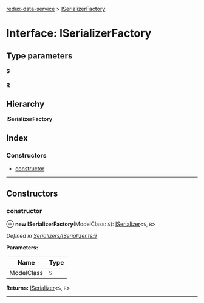 [redux-data-service](../README.md) > [ISerializerFactory](../interfaces/iserializerfactory.md)

# Interface: ISerializerFactory

## Type parameters
#### S 
#### R 
## Hierarchy

**ISerializerFactory**

## Index

### Constructors

* [constructor](iserializerfactory.md#constructor)

---

## Constructors

<a id="constructor"></a>

###  constructor

⊕ **new ISerializerFactory**(ModelClass: *`S`*): [ISerializer](iserializer.md)<`S`, `R`>

*Defined in [Serializers/ISerializer.ts:9](https://github.com/Rediker-Software/redux-data-service/blob/6c3666b/src/Serializers/ISerializer.ts#L9)*

**Parameters:**

| Name | Type |
| ------ | ------ |
| ModelClass | `S` |

**Returns:** [ISerializer](iserializer.md)<`S`, `R`>

___

